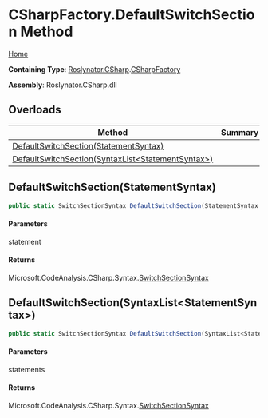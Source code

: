 # CSharpFactory\.DefaultSwitchSection Method

[Home](../../../../README.md)

**Containing Type**: [Roslynator.CSharp](../../README.md)\.[CSharpFactory](../README.md)

**Assembly**: Roslynator\.CSharp\.dll

## Overloads

| Method | Summary |
| ------ | ------- |
| [DefaultSwitchSection(StatementSyntax)](#Roslynator_CSharp_CSharpFactory_DefaultSwitchSection_Microsoft_CodeAnalysis_CSharp_Syntax_StatementSyntax_) | |
| [DefaultSwitchSection(SyntaxList\<StatementSyntax>)](#Roslynator_CSharp_CSharpFactory_DefaultSwitchSection_Microsoft_CodeAnalysis_SyntaxList_Microsoft_CodeAnalysis_CSharp_Syntax_StatementSyntax__) | |

## DefaultSwitchSection\(StatementSyntax\)<a name="Roslynator_CSharp_CSharpFactory_DefaultSwitchSection_Microsoft_CodeAnalysis_CSharp_Syntax_StatementSyntax_"></a>

```csharp
public static SwitchSectionSyntax DefaultSwitchSection(StatementSyntax statement)
```

#### Parameters

statement



#### Returns

Microsoft\.CodeAnalysis\.CSharp\.Syntax\.[SwitchSectionSyntax](https://docs.microsoft.com/en-us/dotnet/api/microsoft.codeanalysis.csharp.syntax.switchsectionsyntax)

## DefaultSwitchSection\(SyntaxList\<StatementSyntax>\)<a name="Roslynator_CSharp_CSharpFactory_DefaultSwitchSection_Microsoft_CodeAnalysis_SyntaxList_Microsoft_CodeAnalysis_CSharp_Syntax_StatementSyntax__"></a>

```csharp
public static SwitchSectionSyntax DefaultSwitchSection(SyntaxList<StatementSyntax> statements)
```

#### Parameters

statements



#### Returns

Microsoft\.CodeAnalysis\.CSharp\.Syntax\.[SwitchSectionSyntax](https://docs.microsoft.com/en-us/dotnet/api/microsoft.codeanalysis.csharp.syntax.switchsectionsyntax)

